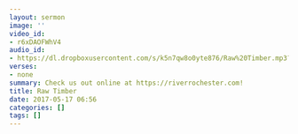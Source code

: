 ```yaml
---
layout: sermon
image: ''
video_id:
- r6xDAOFWhV4
audio_id:
- https://dl.dropboxusercontent.com/s/k5n7qw8o0yte876/Raw%20Timber.mp3?dl=0
verses:
- none
summary: Check us out online at https://riverrochester.com!
title: Raw Timber
date: 2017-05-17 06:56
categories: []
tags: []
---
```

